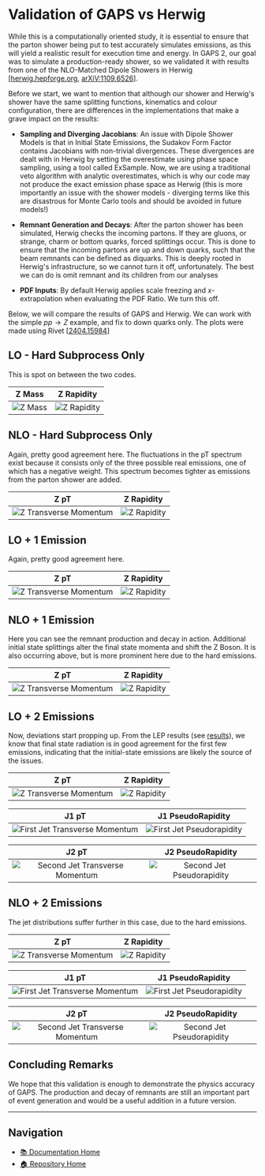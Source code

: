 # Validation of GAPS vs Herwig

While this is a computationally oriented study, it is essential to ensure that the parton shower being put to test accurately simulates emissions, as this will yield a realistic result for execution time and energy. In GAPS 2, our goal was to simulate a production-ready shower, so we validated it with results from one of the NLO-Matched Dipole Showers in Herwig [[herwig.hepforge.org](https://herwig.hepforge.org/), [arXiV:1109.6526](https://arxiv.org/abs/1109.6256)].  

Before we start, we want to mention that although our shower and Herwig's shower have the same splitting functions, kinematics and colour configuration, there are differences in the implementations that make a grave impact on the results:

- **Sampling and Diverging Jacobians**: An issue with Dipole Shower Models is that in Initial State Emissions, the Sudakov Form Factor contains Jacobians with non-trivial divergences. These divergences are dealt with in Herwig by setting the overestimate using phase space sampling, using a tool called ExSample. Now, we are using a traditional veto algorithm with analytic overestimates, which is why our code may not produce the exact emission phase space as Herwig (this is more importantly an issue with the shower models - diverging terms like this are disastrous for Monte Carlo tools and should be avoided in future models!)

- **Remnant Generation and Decays**: After the parton shower has been simulated, Herwig checks the incoming partons. If they are gluons, or strange, charm or bottom quarks, forced splittings occur. This is done to ensure that the incoming partons are up and down quarks, such that the beam remnants can be defined as diquarks. This is deeply rooted in Herwig's infrastructure, so we cannot turn it off, unfortunately. The best we can do is omit remnant and its children from our analyses

- **PDF Inputs**: By default Herwig applies scale freezing and $x$-extrapolation when evaluating the PDF Ratio. We turn this off.

Below, we will compare the results of GAPS and Herwig. We can work with the simple $pp \to Z$ example, and fix to down quarks only. The plots were made using Rivet [[2404.15984](https://arxiv.org/abs/2404.15984)]

## LO - Hard Subprocess Only

This is spot on between the two codes.

| Z Mass | Z Rapidity |
|:---:|:---:|
| ![Z Mass](../figures/validation/lo-zmass.png) | ![Z Rapidity](../figures/validation/lo-zrap.png) |

## NLO - Hard Subprocess Only

Again, pretty good agreement here. The fluctuations in the pT spectrum exist because it consists only of the three possible real emissions, one of which has a negative weight. This spectrum becomes tighter as emissions from the parton shower are added.

| Z pT | Z Rapidity |
|:---:|:---:|
| ![Z Transverse Momentum](../figures/validation/nlo-zptfull.png) | ![Z Rapidity](../figures/validation/nlo-zrap.png) |

## LO + 1 Emission

Again, pretty good agreement here.

| Z pT | Z Rapidity |
|:---:|:---:|
| ![Z Transverse Momentum](../figures/validation/lo-1em-zpt.png) | ![Z Rapidity](../figures/validation/lo-1em-zrap.png) |

## NLO + 1 Emission

Here you can see the remnant production and decay in action. Additional initial state splittings alter the final state momenta and shift the Z Boson. It is also occurring above, but is more prominent here due to the hard emissions.

| Z pT | Z Rapidity |
|:---:|:---:|
| ![Z Transverse Momentum](../figures/validation/nlo-1em-zptfull.png) | ![Z Rapidity](../figures/validation/nlo-1em-zrap.png) |

## LO + 2 Emissions

Now, deviations start propping up. From the LEP results (see [results](results.md)), we know that final state radiation is in good agreement for the first few emissions, indicating that the initial-state emissions are likely the source of the issues.

| Z pT | Z Rapidity |
|:---:|:---:|
| ![Z Transverse Momentum](../figures/validation/lo-2em-zpt.png) | ![Z Rapidity](../figures/validation/lo-2em-zrap.png) |

| J1 pT | J1 PseudoRapidity |
|:---:|:---:|
| ![First Jet Transverse Momentum](../figures/validation/lo-2em-j1pt.png) | ![First Jet Pseudorapidity](../figures/validation/lo-2em-j1eta.png) |

| J2 pT | J2 PseudoRapidity |
|:---:|:---:|
| ![Second Jet Transverse Momentum](../figures/validation/lo-2em-j2pt.png) | ![Second Jet Pseudorapidity](../figures/validation/lo-2em-j2eta.png) |

## NLO + 2 Emissions

The jet distributions suffer further in this case, due to the hard emissions.

| Z pT | Z Rapidity |
|:---:|:---:|
| ![Z Transverse Momentum](../figures/validation/nlo-2em-zptfull.png) | ![Z Rapidity](../figures/validation/nlo-2em-zrap.png) |

| J1 pT | J1 PseudoRapidity |
|:---:|:---:|
| ![First Jet Transverse Momentum](../figures/validation/nlo-2em-j1pt.png) | ![First Jet Pseudorapidity](../figures/validation/nlo-2em-j1eta.png) |

| J2 pT | J2 PseudoRapidity |
|:---:|:---:|
| ![Second Jet Transverse Momentum](../figures/validation/nlo-2em-j2pt.png) | ![Second Jet Pseudorapidity](../figures/validation/nlo-2em-j2eta.png) |

## Concluding Remarks

We hope that this validation is enough to demonstrate the physics accuracy of GAPS. The production and decay of remnants are still an important part of event generation and would be a useful addition in a future version.

---

## Navigation

- [📚 Documentation Home](../README.md)
- [🏠 Repository Home](https://gitlab.com/siddharthsule/gaps)

